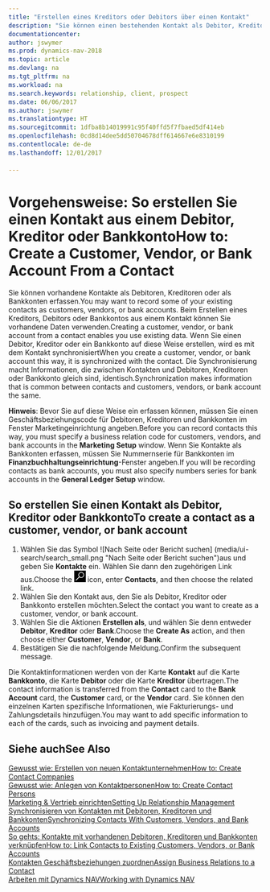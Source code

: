 ```yaml
---
title: "Erstellen eines Kreditors oder Debitors über einen Kontakt"
description: "Sie können einen bestehenden Kontakt als Debitor, Kreditor oder Bankkonto mithilfe der vorhandenen Daten und angeben Geschäftsbeziehung erfassen."
documentationcenter: 
author: jswymer
ms.prod: dynamics-nav-2018
ms.topic: article
ms.devlang: na
ms.tgt_pltfrm: na
ms.workload: na
ms.search.keywords: relationship, client, prospect
ms.date: 06/06/2017
ms.author: jswymer
ms.translationtype: HT
ms.sourcegitcommit: 1dfba8b14019991c95f40ffd5f7fbaed5df414eb
ms.openlocfilehash: 0cd8d14dee5dd50704678dff614667e6e8310199
ms.contentlocale: de-de
ms.lasthandoff: 12/01/2017

---
```

# <a name="how-to-create-a-customer-vendor-or-bank-account-from-a-contact"></a><span data-ttu-id="9365a-103">Vorgehensweise: So erstellen Sie einen Kontakt aus einem Debitor, Kreditor oder Bankkonto</span><span class="sxs-lookup"><span data-stu-id="9365a-103">How to: Create a Customer, Vendor, or Bank Account From a Contact</span></span>
<span data-ttu-id="9365a-104">Sie können vorhandene Kontakte als Debitoren, Kreditoren oder als Bankkonten erfassen.</span><span class="sxs-lookup"><span data-stu-id="9365a-104">You may want to record some of your existing contacts as customers, vendors, or bank accounts.</span></span> <span data-ttu-id="9365a-105">Beim Erstellen eines Kreditors, Debitors oder Bankkontos aus einem Kontakt können Sie vorhandene Daten verwenden.</span><span class="sxs-lookup"><span data-stu-id="9365a-105">Creating a customer, vendor, or bank account from a contact enables you use existing data.</span></span> <span data-ttu-id="9365a-106">Wenn Sie einen Debitor, Kreditor oder ein Bankkonto auf diese Weise erstellen, wird es mit dem Kontakt synchronisiert</span><span class="sxs-lookup"><span data-stu-id="9365a-106">When you create a customer, vendor, or bank account this way, it is synchronized with the contact.</span></span> <span data-ttu-id="9365a-107">Die Synchronisierung macht Informationen, die zwischen Kontakten und Debitoren, Kreditoren oder Bankkonto gleich sind, identisch.</span><span class="sxs-lookup"><span data-stu-id="9365a-107">Synchronization makes information that is common between contacts and customers, vendors, or bank account the same.</span></span>

<span data-ttu-id="9365a-108">**Hinweis**: Bevor Sie auf diese Weise ein erfassen können, müssen Sie einen Geschäftsbeziehungscode für Debitoren, Kreditoren und Bankkonten im Fenster Marketingeinrichtung angeben.</span><span class="sxs-lookup"><span data-stu-id="9365a-108">Before you can record contacts this way, you must specify a business relation code for customers, vendors, and bank accounts in the **Marketing Setup** window.</span></span> <span data-ttu-id="9365a-109">Wenn Sie Kontakte als Bankkonten erfassen, müssen Sie Nummernserie für Bankkonten im **Finanzbuchhaltungseinrichtung**-Fenster angeben.</span><span class="sxs-lookup"><span data-stu-id="9365a-109">If you will be recording contacts as bank accounts, you must also specify numbers series for bank accounts in the **General Ledger Setup** window.</span></span>

## <a name="to-create-a-contact-as-a-customer-vendor-or-bank-account"></a><span data-ttu-id="9365a-110">So erstellen Sie einen Kontakt als Debitor, Kreditor oder Bankkonto</span><span class="sxs-lookup"><span data-stu-id="9365a-110">To create a contact as a customer, vendor, or bank account</span></span>
1. <span data-ttu-id="9365a-111">Wählen Sie das Symbol ![Nach Seite oder Bericht suchen] (media/ui-search/search_small.png "Nach Seite oder Bericht suchen")aus und geben Sie **Kontakte** ein. Wählen Sie dann den zugehörigen Link aus.</span><span class="sxs-lookup"><span data-stu-id="9365a-111">Choose the ![Search for Page or Report](media/ui-search/search_small.png "Search for Page or Report icon") icon, enter **Contacts**, and then choose the related link.</span></span>
2. <span data-ttu-id="9365a-112">Wählen Sie den Kontakt aus, den Sie als Debitor, Kreditor oder Bankkonto erstellen möchten.</span><span class="sxs-lookup"><span data-stu-id="9365a-112">Select the contact you want to create as a customer, vendor, or bank account.</span></span>
3. <span data-ttu-id="9365a-113">Wählen Sie die Aktionen **Erstellen als**, und wählen Sie denn entweder **Debitor**, **Kreditor** oder **Bank**.</span><span class="sxs-lookup"><span data-stu-id="9365a-113">Choose the **Create As** action, and then choose either **Customer**, **Vendor**, or **Bank**.</span></span>
4. <span data-ttu-id="9365a-114">Bestätigen Sie die nachfolgende Meldung.</span><span class="sxs-lookup"><span data-stu-id="9365a-114">Confirm the subsequent message.</span></span>

<span data-ttu-id="9365a-115">Die Kontaktinformationen werden von der Karte **Kontakt** auf die Karte **Bankkonto**, die Karte **Debitor** oder die Karte **Kreditor** übertragen.</span><span class="sxs-lookup"><span data-stu-id="9365a-115">The contact information is transferred from the **Contact** card to the **Bank Account** card, the **Customer** card, or the **Vendor** card.</span></span> <span data-ttu-id="9365a-116">Sie können den einzelnen Karten spezifische Informationen, wie Fakturierungs- und Zahlungsdetails hinzufügen.</span><span class="sxs-lookup"><span data-stu-id="9365a-116">You may want to add specific information to each of the cards, such as invoicing and payment details.</span></span>

## <a name="see-also"></a><span data-ttu-id="9365a-117">Siehe auch</span><span class="sxs-lookup"><span data-stu-id="9365a-117">See Also</span></span>
[<span data-ttu-id="9365a-118">Gewusst wie: Erstellen von neuen Kontaktunternehmen</span><span class="sxs-lookup"><span data-stu-id="9365a-118">How to: Create Contact Companies</span></span>](marketing-create-contact-companies.md)  
[<span data-ttu-id="9365a-119">Gewusst wie: Anlegen von Kontaktpersonen</span><span class="sxs-lookup"><span data-stu-id="9365a-119">How to: Create Contact Persons</span></span>](marketing-create-contact-persons.md)  
[<span data-ttu-id="9365a-120">Marketing & Vertrieb einrichten</span><span class="sxs-lookup"><span data-stu-id="9365a-120">Setting Up Relationship Management</span></span>](marketing-setup-marketing.md)  
[<span data-ttu-id="9365a-121">Synchronisieren von Kontakten mit Debitoren, Kreditoren und Bankkonten</span><span class="sxs-lookup"><span data-stu-id="9365a-121">Synchronizing Contacts With Customers, Vendors, and Bank Accounts</span></span>](marketing-synchronize-contacts-customers-vendors-bank-accounts.md)  
[<span data-ttu-id="9365a-122">So gehts: Kontakte mit vorhandenen Debitoren, Kreditoren und Bankkonten verknüpfen</span><span class="sxs-lookup"><span data-stu-id="9365a-122">How to: Link Contacts to Existing Customers, Vendors, or Bank Accounts</span></span>](marketing-how-link-contact.md)  
[<span data-ttu-id="9365a-123">Kontakten Geschäftsbeziehungen zuordnen</span><span class="sxs-lookup"><span data-stu-id="9365a-123">Assign Business Relations to a Contact</span></span>](marketing-business-relations.md#AssignBusRelContact)  
[<span data-ttu-id="9365a-124">Arbeiten mit Dynamics NAV</span><span class="sxs-lookup"><span data-stu-id="9365a-124">Working with Dynamics NAV</span></span>](ui-work-product.md)

